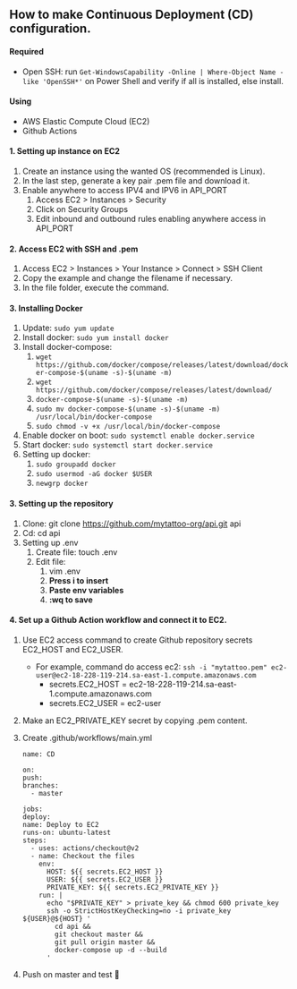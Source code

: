 ## How to make Continuous Deployment (CD) configuration.

#### Required

- Open SSH: run `Get-WindowsCapability -Online | Where-Object Name -like 'OpenSSH*'` on Power Shell and verify if all is installed, else install.

#### Using

- AWS Elastic Compute Cloud (EC2)
- Github Actions

#### 1. Setting up instance on EC2

1. Create an instance using the wanted OS (recommended is Linux).
2. In the last step, generate a key pair .pem file and download it.
3. Enable anywhere to access IPV4 and IPV6 in API_PORT
   1. Access EC2 > Instances > Security
   2. Click on Security Groups
   3. Edit inbound and outbound rules enabling anywhere access in API_PORT

#### 2. Access EC2 with SSH and .pem

1. Access EC2 > Instances > Your Instance > Connect > SSH Client
2. Copy the example and change the filename if necessary.
3. In the file folder, execute the command.

#### 3. Installing Docker

1. Update: `sudo yum update`
2. Install docker: `sudo yum install docker`
3. Install docker-compose:
   1. `wget https://github.com/docker/compose/releases/latest/download/docker-compose-$(uname -s)-$(uname -m)`
   2. `wget https://github.com/docker/compose/releases/latest/download/`
   3. `docker-compose-$(uname -s)-$(uname -m)`
   4. `sudo mv docker-compose-$(uname -s)-$(uname -m) /usr/local/bin/docker-compose`
   5. `sudo chmod -v +x /usr/local/bin/docker-compose`
4. Enable docker on boot: `sudo systemctl enable docker.service`
5. Start docker: `sudo systemctl start docker.service`
6. Setting up docker:
   1. `sudo groupadd docker`
   2. `sudo usermod -aG docker $USER`
   3. `newgrp docker`

#### 3. Setting up the repository

1. Clone: git clone https://github.com/mytattoo-org/api.git api
2. Cd: cd api
3. Setting up .env
   1. Create file: touch .env
   2. Edit file:
      1. vim .env
      2. **Press i to insert**
      3. **Paste env variables**
      4. **:wq to save**

#### 4. Set up a Github Action workflow and connect it to EC2.

1. Use EC2 access command to create Github repository secrets EC2_HOST and EC2_USER.
   - For example, command do access ec2: `ssh -i "mytattoo.pem" ec2-user@ec2-18-228-119-214.sa-east-1.compute.amazonaws.com`
     - secrets.EC2_HOST = ec2-18-228-119-214.sa-east-1.compute.amazonaws.com
     - secrets.EC2_USER = ec2-user
2. Make an EC2_PRIVATE_KEY secret by copying .pem content.
3. Create .github/workflows/main.yml

   ```
   name: CD

   on:
   push:
   branches:
     - master

   jobs:
   deploy:
   name: Deploy to EC2
   runs-on: ubuntu-latest
   steps:
     - uses: actions/checkout@v2
     - name: Checkout the files
       env:
         HOST: ${{ secrets.EC2_HOST }}
         USER: ${{ secrets.EC2_USER }}
         PRIVATE_KEY: ${{ secrets.EC2_PRIVATE_KEY }}
       run: |
         echo "$PRIVATE_KEY" > private_key && chmod 600 private_key
         ssh -o StrictHostKeyChecking=no -i private_key ${USER}@${HOST} '
           cd api &&
           git checkout master &&
           git pull origin master &&
           docker-compose up -d --build
         '

   ```

4. Push on master and test :rocket:
